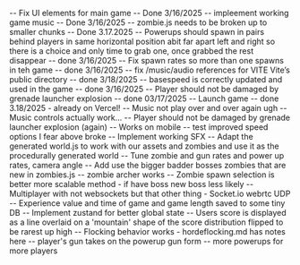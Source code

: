 -- Fix UI elements for main game -- Done 3/16/2025
-- impleement working game music -- Done 3/16/2025
-- zombie.js needs to be broken up to smaller chunks -- Done 3.17.2025
-- Powerups should spawn in pairs behind players in same horizontal position abit far apart left and right so there is a choice and only time to grab one, once grabbed the rest disappear -- done 3/16/2025
-- Fix spawn rates so more than one spawns in teh game -- done 3/16/2025
-- fix /music/audio references for VITE  Vite’s public directory -- done 3/18/2025
-- basespeed is correctly updated and used in the game -- done 3/16/2025
-- Player should not be damaged by grenade launcher explosion -- done 03/17/2025
-- Launch game -- done 3.18/2025 - already on Vercel!
-- Music not play over and over again ugh
-- Music controls actually work...
-- Player should not be damaged by grenade launcher explosion (again)
-- Works on mobile 
-- test improved speed options I fear above broke
-- Implement working SFX 
-- Adapt the generated world.js to work with our assets and zombies and use it as the procedurally generated world
-- Tune zombie and gun rates and power up rates, camera angle
-- Add use the bigger badder bosses zombies that are new in zombies.js
-- zombie archer works
-- Zombie spawn selection is better more scalable method - if have boss new boss less likely
-- Multiplayer with not websockets but that other thing - Socket.io webrtc UDP
-- Experience value and  time of game and game length saved to some tiny DB
-- Implement zustand for better global state
-- Users score is displayed as a line overlaid on a 'mountain' shape of the score distribution flipped to be rarest up high
-- Flocking behavior works - hordeflocking.md has notes here
-- player's gun takes on the powerup gun form
-- more powerups for more players
